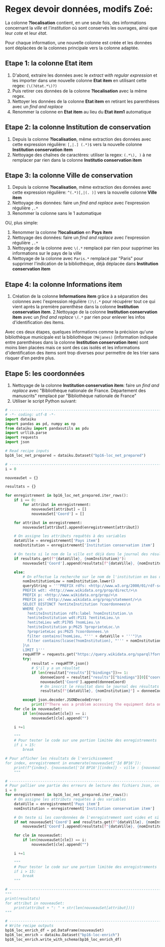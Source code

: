 # Regex devoir données, modifs Zoé:

La colonne **?localisation** contient, en une seule fois, des informations concernant la *ville* et l'*institution* où sont conservés les ouvrages, ainsi que leur *cote* et leur *état*.

Pour chaque information, une nouvelle colonne est créée et les données sont déplacées de la colonnes principale vers la colonne adaptée.



## Etape 1: la colonne Etat item

1. D'abord, extraire les données avec le *extract with regular expression* et les importer dans une nouvelle colonne **Etat item** en utilisant cette regex: `(\(?état.*\)?)`
2. Puis retirer ces données de la colonne **?localisation** avec la même regex.
3. Nettoyer les données de la colonne **Etat item** en retirant les parenthèses avec un *find and replace*
4. Renommer la colonne en **Etat item** au lieu du **Etat item1** automatique


## Etape 2: la colonne Institution de conservation

1. Depuis la colonne **?localisation**, même extraction des données avec cette expression régulière: `[,|.] (.*)$` vers la nouvelle colonne **Institution conservation item**
2. Nettoyage des chaînes de caractères: utiliser la regex: `(.*\), )` à ne remplacer par rien dans la colonne **Institutio conservation item**





## Etape 3: la colonne Ville de conservation

1. Depuis la colonne **?localisation**, même extraction des données avec cette expression régulière: `^(.*)[,|(. )]` vers la nouvelle colonne **Ville item**
2. Nettoyage des données: faire un *find and replace* avec l'expression régulière `,.*`
3. Renommer la colonne sans le 1 automatique

OU, plus simple:
1. Renommer la colonne **?localisation** en **Pays item**
2. Nettoyage des données: faire un *find and replace* avec l'expression régulière `,.*`
3. Nettoyage de la colonne avec `\(.*` remplacé par rien pour supprimer les informations sur le pays de la ville
4. Nettoyage de la colonne avec `Paris.*` remplacé par "Paris" pour supprimer l'indication de la bibliothèque, déjà déplacée dans **Institution conservation item**



## Etape 4: la colonne Informations item

1. Création de la colonne **Informations item** grâce à a séparation des colonnes avec l'expression régulière `()\(.*` pour récupérer tout ce qui vient après la première parenthèse dans la colonne **Institution conservation item**. 
2.Nettoyage de la colonne **Institution conservation item** avec un *find and replace* `\(.*` par rien pour enlever les infos d'identification des items. 


Avec ces deux étapes, quelques informations comme la précision qu'une bibliothèque municipale est la bibliothèque `(Méjanes)` (information indiquée entre parenthèses dans la colonne **Institution conservation item**) sont moins bien placées mais ce sont des cas isolés et les informations d'identification des items sont trop diverses pour permettre de les trier sans risquer d'en perdre plus.



## Etape 5: les coordonnées

1. Nettoyage de la colonne **Institution conservation item**: faire un *find and replace* avec "Bibliothèque nationale de France. Département des manuscrits" remplacé par "Bibliothèque nationale de France"
2. Utiliser le script Python suivant:

```Python
# -------------------------------------------------------------------------------- NOTEBOOK-CELL: CODE
# -*- coding: utf-8 -*-
import dataiku
import pandas as pd, numpy as np
from dataiku import pandasutils as pdu
import urllib.parse
import requests
import json

# Read recipe inputs
bp16_loc_net_prepared = dataiku.Dataset("bp16-loc_net_prepared")

# -------------------------------------------------------------------------------- NOTEBOOK-CELL: CODE
i = 0

nouveauSet = {}

resultats = {}

for enregistrement in bp16_loc_net_prepared.iter_rows():
    if i == 0:
        for attribut in enregistrement:
            nouveauSet[attribut] = []
            nouveauSet['Coord'] = []

    for attribut in enregistrement:
        nouveauSet[attribut].append(enregistrement[attribut])

    # On assigne les attributs requêtés à des variables
    dataVille = enregistrement['Pays item']
    nomInstitution = enregistrement['Institution conservation item']

    # On teste si le nom de la ville est déjà dans le journal des résultats
    if resultats.get(f"{dataVille}, {nomInstitution}"):
        nouveauSet['Coord'].append(resultats[f"{dataVille}, {nomInstitution}"])

    else:
        # On effectue la recherche sur le nom de l'institution en bas de casse
        nomInstitutionLow = nomInstitution.lower()
        queryString = '''PREFIX rdfs: <http://www.w3.org/2000/01/rdf-schema#>\n
        PREFIX wdt: <http://www.wikidata.org/prop/direct/>\n
        PREFIX p: <http://www.wikidata.org/prop/>\n
        PREFIX ps: <http://www.wikidata.org/prop/statement/>\n
        SELECT DISTINCT ?entiteInstitution ?coordonnees\n
        WHERE {\n
          ?entiteInstitution rdfs:label ?nomInstitution.\n
          ?entiteInstitution wdt:P131 ?entiteLieu.\n
          ?entiteLieu wdt:P1705 ?nomLieu.\n
          ?entiteInstitution p:P625 ?proprieteLoc.\n
          ?proprieteLoc ps:P625 ?coordonnees.\n
          filter contains(?nomLieu, "''' + dataVille + '''")\n
          filter contains(lcase(?nomInstitution), "''' + nomInstitutionLow + '''")\n
        }\n
        LIMIT 1'''
        requHTTP = requests.get("https://query.wikidata.org/sparql?format=json&query=" + urllib.parse.quote(queryString))
        try:
            resultat = requHTTP.json()
            # S'il y a un résultat
            if len(resultat["results"]["bindings"])>= 1:
                donneeCoord = resultat["results"]["bindings"][0]["coordonnees"]["value"]
                nouveauSet['Coord'].append(donneeCoord)
                # On inscrit le résultat dans le journal des résultats
                resultats[f"{dataVille}, {nomInstitution}"] = donneeCoord

        except json.decoder.JSONDecodeError:
            print(f"There was a problem accessing the equipment data on {enregistrement['Pays item']}.")
    for cle in nouveauSet:
        if len(nouveauSet[cle]) == i:
            nouveauSet[cle].append("")

    i +=1

    """
    # Pour tester le code sur une portion limitée des enregistrements
    if i > 15:
        break

# Pour afficher les résultats de l'enrichissement
for index, enregistrement in enumerate(nouveauSet['Id BP16']):
    print(f"{index}. {nouveauSet['Id BP16'][index]} - ville : {nouveauSet['Pays item'][index]} - coordonnées : {nouveauSet['Coord'][index]}")
    """

# -------------------------------------------------------------------------------- NOTEBOOK-CELL: CODE
# Pour pallier une partie des erreurs de lecture des fichiers Json, on finit par une boucle sur le journal des résultats
i = 0
for enregistrement in bp16_loc_net_prepared.iter_rows():
    # On assigne les attributs requêtés à des variables
    dataVille = enregistrement['Pays item']
    nomInstitution = enregistrement['Institution conservation item']

    # On teste si les coordonnées de l'enregistrement sont vides et si elles existent dans le journal des résultats
    if not nouveauSet['Coord'] and resultats.get(f"{dataVille}, {nomInstitution}"):
        nouveauSet['Coord'].append(resultats[f"{dataVille}, {nomInstitution}"])

    for cle in nouveauSet:
        if len(nouveauSet[cle]) == i:
            nouveauSet[cle].append("")

    i +=1

    """
    # Pour tester le code sur une portion limitée des enregistrements
    if i > 15:
        break
    """

# -------------------------------------------------------------------------------- NOTEBOOK-CELL: CODE
"""
print(resultats)
for attribut in nouveauSet:
    print(attribut + ": " + str(len(nouveauSet[attribut])))
"""

# -------------------------------------------------------------------------------- NOTEBOOK-CELL: CODE
# Write recipe outputs
bp16_loc_enrich_df = pd.DataFrame(nouveauSet)
bp16_loc_enrich = dataiku.Dataset("bp16-loc-enrich")
bp16_loc_enrich.write_with_schema(bp16_loc_enrich_df)
```